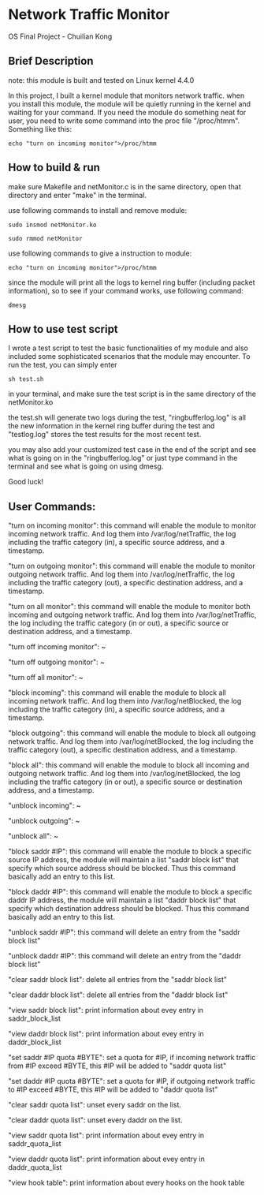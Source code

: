 # Network Traffic Monitor

OS Final Project - Chuilian Kong

## Brief Description

note: this module is built and tested on Linux kernel 4.4.0

In this project, I built a kernel module that monitors network traffic.
when you install this module, the module will be quietly running in the kernel and waiting for your command.
If you need the module do something neat for user, you need to write some command into the proc file "/proc/htmm".
Something like this:

```
echo "turn on incoming monitor">/proc/htmm
```


## How to build & run

make sure Makefile and netMonitor.c is in the same directory, open that directory and enter "make" in the terminal.

use following commands to install and remove module:

```
sudo insmod netMonitor.ko
```

```
sudo rmmod netMonitor
```

use following commands to give a instruction to module:


```
echo "turn on incoming monitor">/proc/htmm
```

since the module will print all the logs to kernel ring buffer (including packet information), so to see if your command works, use following command:

```
dmesg
```

## How to use test script

I wrote a test script to test the basic functionalities of my module and also included some sophisticated scenarios that the module may encounter. To run the test, you can simply enter

```
sh test.sh
```

in your terminal, and make sure the test script is in the same directory of the netMonitor.ko

the test.sh will generate two logs during the test, "ringbufferlog.log" is all the new information in the kernel ring buffer during the test and "testlog.log" stores the test results for the most recent test.

you may also add your customized test case in the end of the script and see what is going on in the "ringbufferlog.log" or just type command in the terminal and see what is going on using dmesg.

Good luck!


## User Commands:

"turn on incoming monitor": this command will enable the module to monitor incoming network traffic. 
And log them into /var/log/netTraffic, the log including the traffic category (in), a specific source address, and a timestamp.

"turn on outgoing monitor": this command will enable the module to monitor outgoing network traffic.
And log them into /var/log/netTraffic, the log including the traffic category (out), a specific destination address, and a timestamp.

"turn on all monitor": this command will enable the module to monitor both incoming and outgoing network traffic.
And log them into /var/log/netTraffic, the log including the traffic category (in or out), a specific source or destination address, and a timestamp.

"turn off incoming monitor": ~

"turn off outgoing monitor": ~

"turn off all monitor": ~

"block incoming": this command will enable the module to block all incoming network traffic. 
And log them into /var/log/netBlocked, the log including the traffic category (in), a specific source address, and a timestamp.


"block outgoing": this command will enable the module to block all outgoing network traffic.
And log them into /var/log/netBlocked, the log including the traffic category (out), a specific destination address, and a timestamp.


"block all": this command will enable the module to block all incoming and outgoing network traffic.
And log them into /var/log/netBlocked, the log including the traffic category (in or out), a specific source or destination address, and a timestamp.

"unblock incoming": ~

"unblock outgoing": ~

"unblock all": ~

"block saddr #IP": this command will enable the module to block a specific source IP address, the module will maintain a list "saddr block list" that specify which source address should be blocked. Thus this command basically add an entry to this list.

"block daddr #IP": this command will enable the module to block a specific daddr IP address, the module will maintain a list "daddr block list" that specify which destination address should be blocked. Thus this command basically add an entry to this list.

"unblock saddr #IP": this command will delete an entry from the "saddr block list"

"unblock daddr #IP": this command will delete an entry from the "daddr block list"

"clear saddr block list": delete all entries from the "saddr block list"

"clear daddr block list": delete all entries from the "daddr block list"

"view saddr block list": print information about evey entry in saddr_block_list

"view daddr block list": print information about evey entry in daddr_block_list

"set saddr #IP quota #BYTE": set a quota for #IP, if incoming network traffic from #IP exceed #BYTE, this #IP will be added to "saddr quota list"

"set daddr #IP quota #BYTE": set a quota for #IP, if outgoing network traffic to #IP exceed #BYTE, this #IP will be added to "daddr quota list"
 
"clear saddr quota list": unset every saddr on the list.

"clear daddr quota list": unset every daddr on the list.

"view saddr quota list": print information about evey entry in saddr_quota_list

"view daddr quota list": print information about evey entry in daddr_quota_list

"view hook table": print information about every hooks on the hook table
